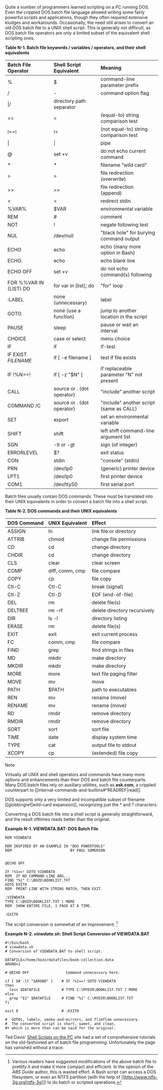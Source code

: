 Quite a number of programmers learned scripting on a PC running DOS. Even the crippled DOS batch file language allowed writing some fairly powerful scripts and applications, though they often required extensive kludges and workarounds. Occasionally, the need still arises to convert an old DOS batch file to a UNIX shell script. This is generally not difficult, as DOS batch file operators are only a limited subset of the equivalent shell scripting ones.

**Table N-1. Batch file keywords / variables / operators, and their shell equivalents**

|Batch File Operator|Shell Script Equivalent|Meaning|
|:--|:--|:--|
|%|$|command-line parameter prefix|
|/|-|command option flag|
|\|/|directory path separator|
|==|=|(equal-to) string comparison test|
|!==!|!=|(not equal-to) string comparison test|
|\||\||pipe|
|@|set +v|do not echo current command|
|*|*|filename "wild card"|
|>|>|file redirection (overwrite)|
|>>|>>|file redirection (append)|
|<|<|redirect stdin|
|%VAR%|$VAR|environmental variable|
|REM|#|comment|
|NOT|!|negate following test|
|NUL|/dev/null|"black hole" for burying command output|
|ECHO|echo|echo (many more option in Bash)|
|ECHO.|echo|echo blank line|
|ECHO OFF|set +v|do not echo command(s) following|
|FOR %%VAR IN (LIST) DO|for var in [list]; do|"for" loop|
|:LABEL|none (unnecessary)|label|
|GOTO|none (use a function)|jump to another location in the script|
|PAUSE|sleep|pause or wait an interval|
|CHOICE|case or select|menu choice|
|IF|if|if-test|
|IF EXIST _FILENAME_|if [ -e filename ]|test if file exists|
|IF !%N==!|if [ -z "$N" ]|if replaceable parameter "N" not present|
|CALL|source or . (dot operator)|"include" another script|
|COMMAND /C|source or . (dot operator)|"include" another script (same as CALL)|
|SET|export|set an environmental variable|
|SHIFT|shift|left shift command-line argument list|
|SGN|-lt or -gt|sign (of integer)|
|ERRORLEVEL|$?|exit status|
|CON|stdin|"console" (stdin)|
|PRN|/dev/lp0|(generic) printer device|
|LPT1|/dev/lp0|first printer device|
|COM1|/dev/ttyS0|first serial port|

Batch files usually contain DOS commands. These must be translated into their UNIX equivalents in order to convert a batch file into a shell script.

**Table N-2. DOS commands and their UNIX equivalents**

|DOS Command|UNIX Equivalent|Effect|
|:--|:--|:--|
|ASSIGN|ln|link file or directory|
|ATTRIB|chmod|change file permissions|
|CD|cd|change directory|
|CHDIR|cd|change directory|
|CLS|clear|clear screen|
|COMP|diff, comm, cmp|file compare|
|COPY|cp|file copy|
|Ctl-C|Ctl-C|break (signal)|
|Ctl-Z|Ctl-D|EOF (end-of-file)|
|DEL|rm|delete file(s)|
|DELTREE|rm -rf|delete directory recursively|
|DIR|ls -l|directory listing|
|ERASE|rm|delete file(s)|
|EXIT|exit|exit current process|
|FC|comm, cmp|file compare|
|FIND|grep|find strings in files|
|MD|mkdir|make directory|
|MKDIR|mkdir|make directory|
|MORE|more|text file paging filter|
|MOVE|mv|move|
|PATH|$PATH|path to executables|
|REN|mv|rename (move)|
|RENAME|mv|rename (move)|
|RD|rmdir|remove directory|
|RMDIR|rmdir|remove directory|
|SORT|sort|sort file|
|TIME|date|display system time|
|TYPE|cat|output file to stdout|
|XCOPY|cp|(extended) file copy|

> [!note]
> Virtually all UNIX and shell operators and commands have many more options and enhancements than their DOS and batch file counterparts. Many DOS batch files rely on auxiliary utilities, such as **ask.com**, a crippled counterpart to [[internal-commands-and-builtins#^READREF|read]].
>
> DOS supports only a very limited and incompatible subset of filename [[globbingref|wild-card expansion]], recognizing just the * and ? characters.

Converting a DOS batch file into a shell script is generally straightforward, and the result ofttimes reads better than the original.

**Example N-1. VIEWDATA.BAT: DOS Batch File**

```
REM VIEWDATA

REM INSPIRED BY AN EXAMPLE IN "DOS POWERTOOLS"
REM                           BY PAUL SOMERSON


@ECHO OFF

IF !%1==! GOTO VIEWDATA
REM  IF NO COMMAND-LINE ARG...
FIND "%1" C:\BOZO\BOOKLIST.TXT
GOTO EXIT0
REM  PRINT LINE WITH STRING MATCH, THEN EXIT.

:VIEWDATA
TYPE C:\BOZO\BOOKLIST.TXT | MORE
REM  SHOW ENTIRE FILE, 1 PAGE AT A TIME.

:EXIT0
```

The script conversion is somewhat of an improvement. [^1]

**Example N-2. _viewdata.sh_: Shell Script Conversion of VIEWDATA.BAT**

```
#!/bin/bash
# viewdata.sh
# Conversion of VIEWDATA.BAT to shell script.

DATAFILE=/home/bozo/datafiles/book-collection.data
ARGNO=1

# @ECHO OFF                 Command unnecessary here.

if [ $# -lt "$ARGNO" ]    # IF !%1==! GOTO VIEWDATA
then
  less $DATAFILE          # TYPE C:\MYDIR\BOOKLIST.TXT | MORE
else
  grep "$1" $DATAFILE     # FIND "%1" C:\MYDIR\BOOKLIST.TXT
fi  

exit 0                    # :EXIT0

#  GOTOs, labels, smoke-and-mirrors, and flimflam unnecessary.
#  The converted script is short, sweet, and clean,
#+ which is more than can be said for the original.
```

Ted Davis' [Shell Scripts on the PC](http://www.maem.umr.edu/batch/) site had a set of comprehensive tutorials on the old-fashioned art of batch file programming. Unfortunately the page has vanished without a trace.

[^1]: Various readers have suggested modifications of the above batch file to prettify it and make it more compact and efficient. In the opinion of the _ABS Guide_ author, this is wasted effort. A Bash script can access a DOS filesystem, or even an NTFS partition (with the help of [[http://www.ntfs-3g.org|ntfs-3g]]) to do batch or scripted operations.
